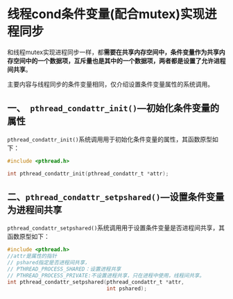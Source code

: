 # 线程cond条件变量(配合mutex)实现进程同步

和线程mutex实现进程同步一样，都**需要在共享内存空间中，条件变量作为共享内存空间中的一个数据项，互斥量也是其中的一个数据项，两者都是设置了允许进程间共享**。

主要内容与线程同步的条件变量相同，仅介绍设置条件变量属性的系统调用。



## 一、` pthread_condattr_init()`—初始化条件变量的属性

`pthread_condattr_init()`系统调用用于初始化条件变量的属性，其函数原型如下：

```c
#include <pthread.h>

int pthread_condattr_init(pthread_condattr_t *attr);
```



## 二、`pthread_condattr_setpshared()`—设置条件变量为进程间共享

`pthread_condattr_setpshared()`系统调用用于设置条件变量是否进程间共享，其函数原型如下：

```c
#include <pthread.h>
//attr是属性的指针
// pshared指定是否进程间共享，
// PTHREAD_PROCESS_SHARED：设置进程共享
// PTHREAD_PROCESS_PRIVATE:不设置进程共享，只在进程中使用，线程间共享。
int pthread_condattr_setpshared(pthread_condattr_t *attr,
                                int pshared);
```

